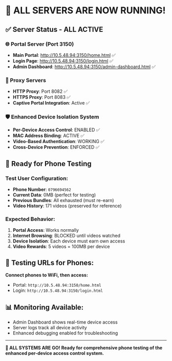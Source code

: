 # 🚀 ALL SERVERS ARE NOW RUNNING!

## ✅ Server Status - ALL ACTIVE

### 🌐 Portal Server (Port 3150)
- **Main Portal**: http://10.5.48.94:3150/home.html ✅
- **Login Page**: http://10.5.48.94:3150/login.html ✅  
- **Admin Dashboard**: http://10.5.48.94:3150/admin-dashboard.html ✅

### 🔄 Proxy Servers
- **HTTP Proxy**: Port 8082 ✅
- **HTTPS Proxy**: Port 8083 ✅
- **Captive Portal Integration**: Active ✅

### 🛡️ Enhanced Device Isolation System
- **Per-Device Access Control**: ENABLED ✅
- **MAC Address Binding**: ACTIVE ✅  
- **Video-Based Authentication**: WORKING ✅
- **Cross-Device Prevention**: ENFORCED ✅

## 📱 Ready for Phone Testing

### Test User Configuration:
- **Phone Number**: `0796694562`
- **Current Data**: 0MB (perfect for testing)
- **Previous Bundles**: All exhausted (must re-earn)
- **Video History**: 171 videos (preserved for reference)

### Expected Behavior:
1. **Portal Access**: Works normally
2. **Internet Browsing**: BLOCKED until videos watched
3. **Device Isolation**: Each device must earn own access
4. **Video Rewards**: 5 videos = 100MB per device

## 🎯 Testing URLs for Phones:

**Connect phones to WiFi, then access:**
- Portal: `http://10.5.48.94:3150/home.html`
- Login: `http://10.5.48.94:3150/login.html`

## 📊 Monitoring Available:
- Admin Dashboard shows real-time device access
- Server logs track all device activity
- Enhanced debugging enabled for troubleshooting

---

**🎉 ALL SYSTEMS ARE GO! Ready for comprehensive phone testing of the enhanced per-device access control system.**
